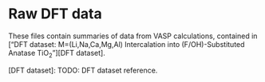 # Raw DFT data

These files contain summaries of data from VASP calculations, contained in [&ldquo;DFT dataset: M=(Li,Na,Ca,Mg,Al) Intercalation into (F/OH)-Substituted Anatase TiO<sub>2</sub>&rdquo;][DFT dataset]. 

[DFT dataset]: TODO: DFT dataset reference.

